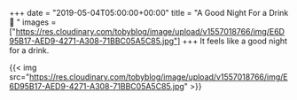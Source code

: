 +++
date = "2019-05-04T05:00:00+00:00"
title = "A Good Night For a Drink 🥃 "
images = ["https://res.cloudinary.com/tobyblog/image/upload/v1557018766/img/E6D95B17-AED9-4271-A308-71BBC05A5C85.jpg"]
+++
It feels like a good night for a drink.

{{< img src="https://res.cloudinary.com/tobyblog/image/upload/v1557018766/img/E6D95B17-AED9-4271-A308-71BBC05A5C85.jpg" >}}
